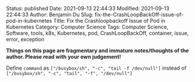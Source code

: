 Status: published
Date: 2021-09-13 22:44:33
Modified: 2021-09-13 22:44:33
Author: Benjamin Du
Slug: fix-the-CrashLoopBackOff-issue-of-pod-in-kubernetes
Title: Fix the Crashloopbackoff Issue of Pod in Kubernetes
Category: Computer Science
Tags: Computer Science, Software, tools, k8s, Kubernetes, pod, CrashLoopBackOff, container, issue, error, exception

**Things on this page are fragmentary and immature notes/thoughts of the author. Please read with your own judgement!**


Define `command` as `["/busybox/sh", "-c", "tail -f /dev/null"]`
instead of 
`["/busybox/sh", "-c", "tail", "-f", "/dev/null"]`